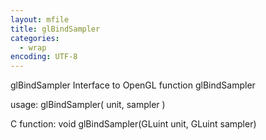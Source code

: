 ```yaml
---
layout: mfile
title: glBindSampler
categories:
  - wrap
encoding: UTF-8
---
```


glBindSampler  Interface to OpenGL function glBindSampler

usage:  glBindSampler( unit, sampler )

C function:  void glBindSampler(GLuint unit, GLuint sampler)
